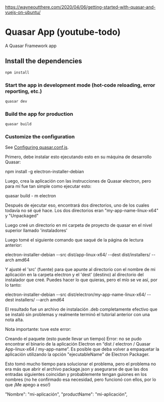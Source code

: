 https://wayneoutthere.com/2020/04/06/getting-started-with-quasar-and-vuejs-on-ubuntu/
# Quasar App (youtube-todo)

A Quasar Framework app

## Install the dependencies
```bash
npm install
```

### Start the app in development mode (hot-code reloading, error reporting, etc.)
```bash
quasar dev
```


### Build the app for production
```bash
quasar build
```

### Customize the configuration
See [Configuring quasar.conf.js](https://v1.quasar.dev/quasar-cli/quasar-conf-js).


Primero, debe instalar esto ejecutando esto en su máquina de desarrollo Quasar:

npm install -g electron-installer-debian

Luego, crea la aplicación con las instrucciones de Quasar electron, pero para mí fue tan simple como ejecutar esto:

quasar build - m electron

Después de ejecutar eso, encontrará dos directorios, uno de los cuales todavía no sé qué hace. Los dos directorios eran "my-app-name-linux-x64" y "Unpackaged"

Luego creé un directorio en mi carpeta de proyecto de quasar en el nivel superior llamado 'instaladores'

Luego tomé el siguiente comando que saqué de la página de lectura anterior:

electron-installer-debian --src dist/app-linux-x64/ --dest dist/installers/ --arch amd64

Y ajusté el 'src' (fuente) para que apunte al directorio con el nombre de mi aplicación en la carpeta electron y el 'dest' (destino) al directorio del instalador que creé. Puedes hacer lo que quieras, pero el mío se ve así, por lo tanto:

electron-installer-debian --src dist/electron/my-app-name-linux-x64/ --dest installers/ --arch amd64

El resultado fue un archivo de instalación .deb completamente efectivo que se instaló sin problemas y realmente terminó el tutorial anterior con una nota alta.

Nota importante: tuve este error:

Creando el paquete (esto puede llevar un tiempo)
Error: no se pudo encontrar el binario de la aplicación Electron en “dist / electron / Quasar App-linux-x64 / my-app-name”. Es posible que deba volver a empaquetar la aplicación utilizando la opción "ejecutableName" de Electron Packager.

Esto tomó mucho tiempo para solucionar el problema, pero el problema no era más que abrir el archivo package.json y asegurarse de que las dos entradas siguientes coincidan y probablemente tengan guiones en los nombres (no he confirmado esa necesidad, pero funcionó con ellos, por lo que ¡Me apego a eso!)

"Nombre": "mi-aplicación",
"productName": "mi-aplicación",
